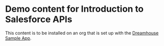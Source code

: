 # Demo content for Introduction to Salesforce APIs

This content is to be installed on an org that is set up with the [Dreamhouse Sample App](https://github.com/dreamhouseapp/dreamhouse-lwc).
